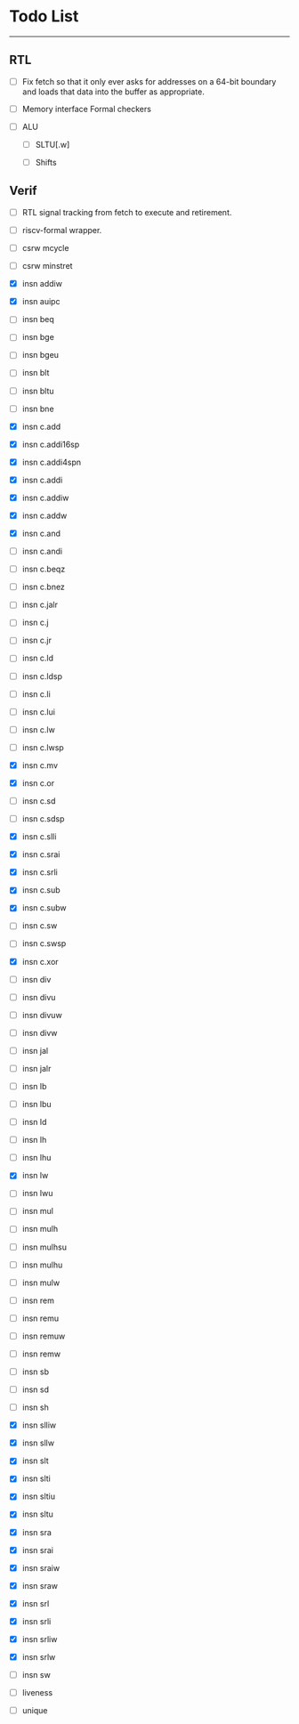
# Todo List

---

## RTL

- [ ] Fix fetch so that it only ever asks for addresses on a 64-bit boundary
      and loads that data into the buffer as appropriate.

- [ ] Memory interface Formal checkers

- [ ] ALU

  - [ ] SLTU[.w]

  - [ ] Shifts

## Verif

- [ ] RTL signal tracking from fetch to execute and retirement.

- [ ] riscv-formal wrapper.

- [ ] csrw mcycle
- [ ] csrw minstret
- [x] insn addiw
- [x] insn auipc
- [ ] insn beq
- [ ] insn bge
- [ ] insn bgeu
- [ ] insn blt
- [ ] insn bltu
- [ ] insn bne
- [x] insn c.add
- [x] insn c.addi16sp
- [x] insn c.addi4spn
- [x] insn c.addi
- [x] insn c.addiw
- [x] insn c.addw
- [x] insn c.and
- [ ] insn c.andi
- [ ] insn c.beqz
- [ ] insn c.bnez
- [ ] insn c.jalr
- [ ] insn c.j
- [ ] insn c.jr
- [ ] insn c.ld
- [ ] insn c.ldsp
- [ ] insn c.li
- [ ] insn c.lui
- [ ] insn c.lw
- [ ] insn c.lwsp
- [x] insn c.mv
- [x] insn c.or
- [ ] insn c.sd
- [ ] insn c.sdsp
- [x] insn c.slli
- [x] insn c.srai
- [x] insn c.srli
- [x] insn c.sub
- [x] insn c.subw
- [ ] insn c.sw
- [ ] insn c.swsp
- [x] insn c.xor
- [ ] insn div
- [ ] insn divu
- [ ] insn divuw
- [ ] insn divw
- [ ] insn jal
- [ ] insn jalr
- [ ] insn lb
- [ ] insn lbu
- [ ] insn ld
- [ ] insn lh
- [ ] insn lhu
- [x] insn lw
- [ ] insn lwu
- [ ] insn mul
- [ ] insn mulh
- [ ] insn mulhsu
- [ ] insn mulhu
- [ ] insn mulw
- [ ] insn rem
- [ ] insn remu
- [ ] insn remuw
- [ ] insn remw
- [ ] insn sb
- [ ] insn sd
- [ ] insn sh
- [x] insn slliw
- [x] insn sllw
- [x] insn slt
- [x] insn slti
- [x] insn sltiu
- [x] insn sltu
- [x] insn sra
- [x] insn srai
- [x] insn sraiw
- [x] insn sraw
- [x] insn srl
- [x] insn srli
- [x] insn srliw
- [x] insn srlw
- [ ] insn sw
- [ ] liveness
- [ ] unique

